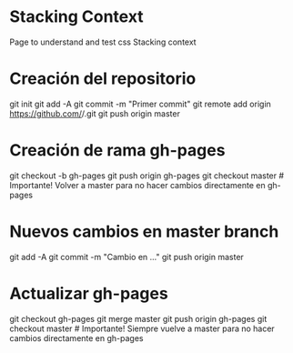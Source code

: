 # Stacking Context
Page to understand and test css Stacking context


# Creación del repositorio

git init
git add -A
git commit -m "Primer commit"
git remote add origin https://github.com/<username>/<nombre-repositorio>.git
git push origin master

# Creación de rama gh-pages
git checkout -b gh-pages
git push origin gh-pages
git checkout master # Importante! Volver a master para no hacer cambios directamente en gh-pages
# Nuevos cambios en master branch
git add -A
git commit -m "Cambio en ..."
git push origin master

# Actualizar gh-pages
git checkout gh-pages
git merge master
git push origin gh-pages
git checkout master # Importante! Siempre vuelve a master para no hacer cambios directamente en gh-pages
